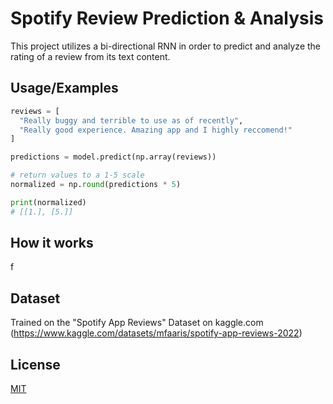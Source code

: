 
# Spotify Review Prediction & Analysis

This project utilizes a bi-directional RNN in order to predict and analyze the rating of a review from its text content.


## Usage/Examples

```py
reviews = [
  "Really buggy and terrible to use as of recently", 
  "Really good experience. Amazing app and I highly reccomend!"
]

predictions = model.predict(np.array(reviews))

# return values to a 1-5 scale
normalized = np.round(predictions * 5)

print(normalized)
# [[1.], [5.]]
```


## How it works

f


## Dataset

Trained on the "Spotify App Reviews" Dataset on kaggle.com (https://www.kaggle.com/datasets/mfaaris/spotify-app-reviews-2022)


## License

[MIT](https://choosealicense.com/licenses/mit/)

